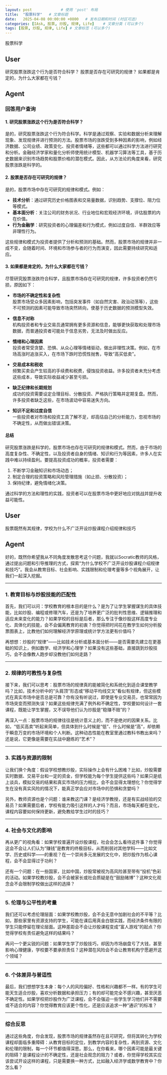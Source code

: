 ```yaml
---
layout: post             # 使用 'post' 布局
title:  "股票科学"   # 文章标题
date:   2025-04-08 00:00:00 +0800   # 发布日期和时间 (时区可选)
categories: [IAsk, 股票, 炒股, 规律, Life]    # 文章分类 (可以多个)
tags: [股票, 炒股, 规律, Life] # 文章标签 (可以多个)
---
```


股票科学

## User

研究股票涨跌这个行为是否符合科学？ 股票是否存在可研究的规律？ 如果都是肯定的，为什么大家都在亏钱？

## Agent

### 回答用户查询

#### 1. 研究股票涨跌这个行为是否符合科学？
是的，研究股票涨跌这个行为符合科学。科学是通过观察、实验和数据分析来理解现象、发现规律并进行预测的方法。股票市场的涨跌受到多种因素的影响，例如经济数据、公司业绩、政策变化、投资者情绪等，这些都可以通过科学方法进行研究和分析。金融经济学家和量化分析师使用统计模型、机器学习算法等工具，基于历史数据来识别市场趋势和股票价格的潜在模式。因此，从方法论的角度来看，研究股票涨跌是科学的。

#### 2. 股票是否存在可研究的规律？
是的，股票市场中存在可研究的规律和模式。例如：
- **技术分析**：通过研究历史价格图表和交易量数据，识别趋势、支撑位、阻力位等模式。
- **基本面分析**：关注公司的财务状况、行业地位和宏观经济环境，评估股票的内在价值。
- **行为金融学**：研究投资者的心理偏差和行为模式，例如过度自信、羊群效应等非理性行为。

这些规律和模式为投资者提供了分析和预测的基础。然而，股票市场的规律并非一成不变，会随着时间、环境和市场参与者的行为而演变，因此需要持续研究和适应。

#### 3. 如果都是肯定的，为什么大家都在亏钱？
尽管研究股票涨跌符合科学，且股票市场存在可研究的规律，许多投资者仍然亏损，原因如下：

- **市场的不确定性和复杂性**  
  股票市场受众多因素影响，包括突发事件（如自然灾害、政治动荡等），这些不可预测的因素可能导致市场突然转向，使基于历史数据的预测模型失效。

- **信息不对称**  
  机构投资者和专业交易员通常拥有更多资源和信息，能够更快获取和处理市场数据，而普通投资者可能处于信息劣势，无法及时做出反应。

- **情绪和心理因素**  
  投资者常受贪婪、恐惧、从众心理等情绪驱动，做出非理性决策。例如，在市场高涨时追涨买入，在市场下跌时恐慌性抛售，导致“高买低卖”。

- **交易成本和税收**  
  频繁买卖会产生较高的手续费和税费，侵蚀投资收益。许多投资者未充分考虑这些成本，导致实际收益减少甚至亏损。

- **缺乏纪律和长期规划**  
  成功的投资需要设定合理目标、分散投资、严格执行策略并定期复盘。然而，许多投资者缺乏这些，在市场波动中容易迷失方向。

- **知识不足和过度自信**  
  一些投资者对市场和投资工具了解不足，却高估自己的分析能力，忽视市场的不确定性，从而做出错误决策。

#### 总结
研究股票涨跌是科学的，股票市场也存在可研究的规律和模式。然而，由于市场的高度复杂性、不确定性，以及投资者自身的情绪、知识和行为等因素，许多人在实践中难以持续盈利。要提高投资成功的概率，投资者需要：
1. 不断学习金融知识和市场动态；
2. 制定合理的投资策略和风险管理措施（如止损、分散投资）；
3. 保持纪律，避免情绪化决策。

通过科学的方法和理性的实践，投资者可以在股票市场中更好地应对挑战并提升收益可能性。


## User

股票既然有其规律，学校为什么不广泛开设炒股课程介绍规律和技巧

## Agent

好的，既然你希望我从不同角度发散思考这个问题，我就以Socratic教师的风格，通过提出问题和引导推理的方式，探索“为什么学校不广泛开设炒股课程介绍规律和技巧”。我会从教育目标、社会影响、实践限制和伦理考量等多个视角展开，让我们一起深入挖掘。

---

### 1. 教育目标与炒股技能的匹配性
首先，我们可以问：学校教育的根本目的是什么？是为了让学生掌握谋生的具体技能，比如炒股、编程或修理汽车，还是为了培养更广泛的批判性思维、逻辑推理和适应未来变化的能力？如果学校的目标是后者，那么专注于像炒股这样高度专业化、具体化的技能，会不会偏离教育的初衷？你觉得把时间花在教学生如何分析股票图表上，比教他们如何理解经济学原理或统计学方法更有价值吗？

再想想：炒股的“规律”——比如技术分析或基本面分析——是否需要先建立在更基础的知识上，例如数学、经济学和心理学？如果没有这些基础，直接跳到炒股技巧，会不会像教人跑步却没教他们如何走路？

---

### 2. 规律的可教性与复杂性
接下来，我们可以思考：股票市场的规律真的能被简化和系统化到适合课堂教学吗？比如，技术分析中的“头肩顶”形态或“移动平均线交叉”看似有规律，但这些模式在真实市场中是否总是可靠？你有没有听说过，即使是专业交易员，也常常因为市场突变而预测失误？如果这些规律充满了例外和不确定性，学校要如何设计一套课程，既能让学生掌握，又不误导他们认为炒股是“稳赚不赔”的？

再深入一点：股票市场的规律往往是统计意义上的，而不是绝对的因果关系。比如，“低买高卖”听起来简单，但具体到什么时候是“低”、什么时候是“高”，却依赖于瞬息万变的市场环境和个人判断。这种动态性能在教室里通过教科书教出来吗？还是说，它更像是需要在实战中磨练的“艺术”？

---

### 3. 实践与资源的限制
让我们换个角度：假设学校想教炒股，实际操作上会有什么困难？比如，炒股需要实时数据、交易平台和一定的资金，但学校能为每个学生提供这些吗？如果只是纸上谈兵，模拟交易的结果和真实市场的压力相比，会不会显得太理想化？你觉得学生在没有真实风险的情况下，能真正学会应对市场中的恐惧和贪婪吗？

另外，教师资源也是个问题：谁来教这门课？是经济学教授，还是有实战经验的交易员？如果需要后者，学校有能力吸引这样的人才吗？而且，市场每天都在变化，课程内容要如何保持更新，避免教给学生过时的技巧？

---

### 4. 社会与文化的影响
再从更广的视角看：如果学校普遍开设炒股课程，社会会怎么看待这件事？你觉得这会不会让人们认为“赚钱”是教育的终极目标，从而削弱对其他学科——比如文学、历史或科学——的重视？在一个崇尚多元发展的文化中，把炒股作为核心课程，会不会显得过于功利？

还有一个问题：在一些国家，比如中国，炒股常被视为高风险甚至带有“投机”色彩的活动。如果学校教炒股，会不会被家长或社会质疑是在“鼓励赌博”？这种文化观念会不会限制学校做出这样的选择？

---

### 5. 伦理与公平性的考量
我们还可以考虑伦理层面：如果学校教炒股，会不会无意中加剧社会的不平等？比如，那些家里有资源支持的学生，可能在课后用真金白银实践，而经济条件有限的学生只能停留在理论层面。这种差距会不会让炒股课程变成“富人游戏”的起点？你觉得学校有责任避免这样的结果吗？

再问一个更尖锐的问题：如果学生学了炒股技巧，却因为市场崩盘亏了大钱，甚至影响心理健康，学校要不要承担责任？这种潜在风险会不会让教育机构宁愿避开这个领域？

---

### 6. 个体差异与普适性
最后，我们想想学生本身：每个人的风险偏好、性格和兴趣都不一样。有的学生可能天生适合炒股，喜欢分析数据和承担压力；有的却可能完全不感兴趣，甚至厌恶不确定性。如果学校把炒股作为广泛课程，会不会强迫一些学生学习他们并不需要或不适合的内容？你觉得教育应该更个性化，还是应该追求一种“通识”的标准？

---

### 综合反思
通过这些角度，你会发现，股票市场的规律虽然存在且可研究，但将其转化为学校课程却面临多重障碍：从教育目标的定位，到教学内容的复杂性，再到资源、文化和伦理的限制，每一个环节都值得深思。那么，在你看来，哪个因素可能是最关键的阻碍？是课程设计的不确定性，还是社会观念的阻力？或者，你觉得学校其实应该尝试开设这样的课程，只是需要换一种方式，比如融入经济学或数学教育中？你怎么看？